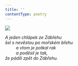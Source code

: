 ```yaml
---
title: ''
contentType: poetry
---
```


<section>

![](../Images/105.jpg)

_A jeden chlápek ze Zábřehu  
šel s nevěstou po mořském břehu  
         a vtom je potkal rak  
         a poděsil je tak,  
že pádili zpět do Zábřehu._

</section>
